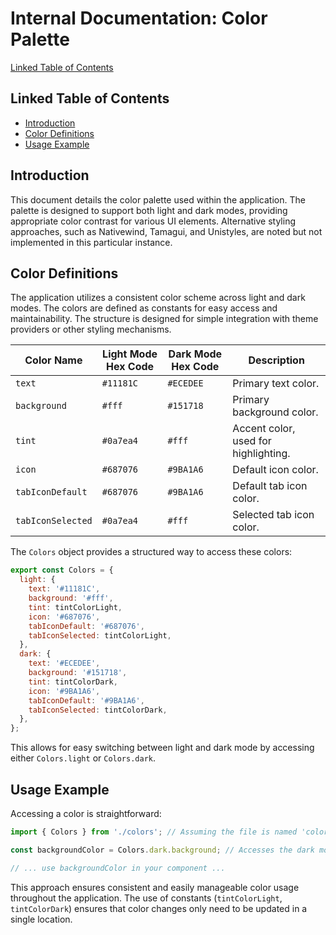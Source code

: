 # Internal Documentation: Color Palette

[Linked Table of Contents](#linked-table-of-contents)

## Linked Table of Contents

* [Introduction](#introduction)
* [Color Definitions](#color-definitions)
* [Usage Example](#usage-example)


## Introduction

This document details the color palette used within the application.  The palette is designed to support both light and dark modes, providing appropriate color contrast for various UI elements.  Alternative styling approaches, such as Nativewind, Tamagui, and Unistyles, are noted but not implemented in this particular instance.


## Color Definitions

The application utilizes a consistent color scheme across light and dark modes.  The colors are defined as constants for easy access and maintainability.  The structure is designed for simple integration with theme providers or other styling mechanisms.

| Color Name         | Light Mode Hex Code | Dark Mode Hex Code | Description                               |
|----------------------|----------------------|----------------------|-------------------------------------------|
| `text`              | `#11181C`            | `#ECEDEE`            | Primary text color.                       |
| `background`        | `#fff`               | `#151718`            | Primary background color.                  |
| `tint`              | `#0a7ea4`            | `#fff`               | Accent color, used for highlighting.      |
| `icon`              | `#687076`            | `#9BA1A6`            | Default icon color.                      |
| `tabIconDefault`    | `#687076`            | `#9BA1A6`            | Default tab icon color.                  |
| `tabIconSelected`   | `#0a7ea4`            | `#fff`               | Selected tab icon color.                  |


The `Colors` object provides a structured way to access these colors:

```javascript
export const Colors = {
  light: {
    text: '#11181C',
    background: '#fff',
    tint: tintColorLight,
    icon: '#687076',
    tabIconDefault: '#687076',
    tabIconSelected: tintColorLight,
  },
  dark: {
    text: '#ECEDEE',
    background: '#151718',
    tint: tintColorDark,
    icon: '#9BA1A6',
    tabIconDefault: '#9BA1A6',
    tabIconSelected: tintColorDark,
  },
};
```

This allows for easy switching between light and dark mode by accessing either `Colors.light` or `Colors.dark`.


## Usage Example

Accessing a color is straightforward:

```javascript
import { Colors } from './colors'; // Assuming the file is named 'colors.js'

const backgroundColor = Colors.dark.background; // Accesses the dark mode background color

// ... use backgroundColor in your component ...
```

This approach ensures consistent and easily manageable color usage throughout the application.  The use of constants (`tintColorLight`, `tintColorDark`) ensures that color changes only need to be updated in a single location.
